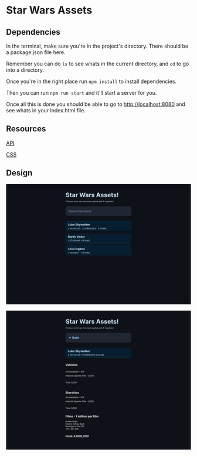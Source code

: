 # Star Wars Assets

## Dependencies

In the terminal, make sure you're in the project's directory. There should be a package.json file here.

Remember you can do `ls` to see whats in the current directory, and `cd` to go into a directory.

Once you're in the right place run `npm install` to install dependencies.

Then you can run `npm run start` and it'll start a server for you.

Once all this is done you should be able to go to [http://localhost:8080](http://localhost:8080) and see whats in your index.html file.

## Resources

[API](https://swapi.dev/)

[CSS](https://picocss.com/)

## Design

![Home page](./design/home.png)

![Person page](./design/person.png)
